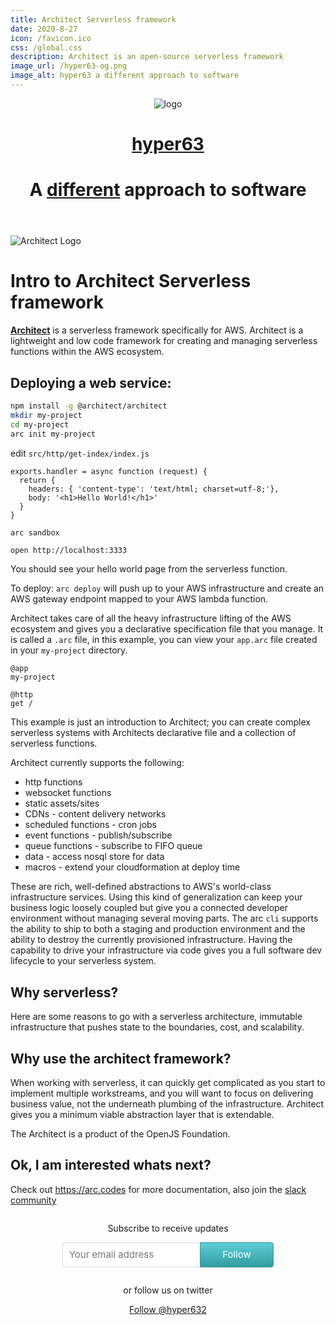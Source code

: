 ```yaml
---
title: Architect Serverless framework
date: 2020-8-27
icon: /favicon.ico
css: /global.css
description: Architect is an open-source serverless framework 
image_url: /hyper63-og.png
image_alt: hyper63 a different approach to software
---
```



<header>
  <img alt="logo" src="/hyper63-icon.svg" />
  <br />
  <a href="/">
    <h1>hyper63</h1>
  </a>
  <h1>A <u>different</u> approach to software</h1>
</header>

<main>

![Architect Logo](architect-logo-500b@2x.png)

# Intro to Architect Serverless framework

__[Architect](https://arc.codes)__ is a serverless framework specifically for AWS. Architect is a lightweight and low code framework for creating and managing serverless functions within the AWS ecosystem. 

## Deploying a web service:

``` sh
npm install -g @architect/architect
mkdir my-project
cd my-project
arc init my-project
```

edit `src/http/get-index/index.js`

```
exports.handler = async function (request) {
  return {
    headers: { 'content-type': 'text/html; charset=utf-8;'},
    body: '<h1>Hello World!</h1>'
  }
}
```

``` sh
arc sandbox
```

```
open http://localhost:3333
```

You should see your hello world page from the serverless function.

To deploy: `arc deploy` will push up to your AWS infrastructure and create an AWS gateway endpoint mapped to your AWS lambda function.

Architect takes care of all the heavy infrastructure lifting of the AWS ecosystem and gives you a declarative specification file that you manage. It is called a `.arc` file, in this example, you can view your `app.arc` file created in your `my-project` directory.

``` 
@app
my-project

@http
get /
```

This example is just an introduction to Architect; you can create complex serverless systems with Architects declarative file and a collection of serverless functions.

Architect currently supports the following:

* http functions
* websocket functions
* static assets/sites
* CDNs - content delivery networks
* scheduled functions - cron jobs
* event functions - publish/subscribe
* queue functions - subscribe to FIFO queue
* data - access nosql store for data
* macros - extend your cloudformation at deploy time

These are rich, well-defined abstractions to AWS's world-class infrastructure services. Using this kind of generalization can keep your business logic loosely coupled but give you a connected developer environment without managing several moving parts. The arc `cli` supports the ability to ship to both a staging and production environment and the ability to destroy the currently provisioned infrastructure. Having the capability to drive your infrastructure via code gives you a full software dev lifecycle to your serverless system.

## Why serverless?

Here are some reasons to go with a serverless architecture, immutable infrastructure that pushes state to the boundaries, cost, and scalability.

## Why use the architect framework?

When working with serverless, it can quickly get complicated as you start to implement multiple workstreams, and you will want to focus on delivering business value, not the underneath plumbing of the infrastructure. Architect gives you a minimum viable abstraction layer that is extendable. 

The Architect is a product of the OpenJS Foundation. 

## Ok, I am interested whats next?

Check out https://arc.codes for more documentation, also join the [slack community](https://join.slack.com/t/architecture-as-text/shared_invite/MjE2MzU4Nzg0NTY1LTE1MDA2NzgyMzYtODE2NzRkOGRmYw)

</main>
<footer style="display: flex;flex-direction: column;align-items:center">
  <p>Subscribe to receive updates</p>

  <style>
    .gumroad-follow-form-embed {
      zoom: 1;
    }

    .gumroad-follow-form-embed:before,
    .gumroad-follow-form-embed:after {
      display: table;
      line-height: 0;
      content: "";
    }

    .gumroad-follow-form-embed:after {
      clear: both;
    }

    .gumroad-follow-form-embed * {
      margin: 0;
      border: 0;
      padding: 0;
      outline: 0;
      box-sizing: border-box !important;
      float: left !important;
    }

    .gumroad-follow-form-embed input {
      border-radius: 4px;
      border-top-right-radius: 0;
      border-bottom-right-radius: 0;
      font-family: -apple-system, ".SFNSDisplay-Regular", "Helvetica Neue", Helvetica, Arial, sans-serif;
      font-size: 15px;
      line-height: 20px;
      background: #fff;
      border: 1px solid #ddd;
      border-right: 0;
      color: #aaa;
      padding: 10px;
      box-shadow: inset 0 1px 0 rgba(0, 0, 0, 0.02);
      background-position: top right;
      background-repeat: no-repeat;
      text-rendering: optimizeLegibility;
      font-smoothing: antialiased;
      -webkit-appearance: none;
      -moz-appearance: caret;
      width: 65% !important;
      height: 40px !important;
    }

    .gumroad-follow-form-embed button {
      border-radius: 4px;
      border-top-left-radius: 0;
      border-bottom-left-radius: 0;
      box-shadow: 0 1px 1px rgba(0, 0, 0, 0.12);
      -webkit-transition: all .05s ease-in-out;
      transition: all .05s ease-in-out;
      display: inline-block;
      padding: 11px 15px 12px;
      cursor: pointer;
      color: #fff;
      font-size: 15px;
      line-height: 100%;
      font-family: -apple-system, ".SFNSDisplay-Regular", "Helvetica Neue", Helvetica, Arial, sans-serif;
      background: #36a9ae;
      border: 1px solid #31989d;
      filter: "progid:DXImageTransform.Microsoft.gradient(startColorstr=#5ccfd4, endColorstr=#329ca1, GradientType=0)";
      background: -webkit-linear-gradient(#5ccfd4, #329ca1);
      background: linear-gradient(to bottom, #5ccfd4, #329ca1);
      height: 40px !important;
      width: 35% !important;
    }
  </style>
  <form action="https://gumroad.com/follow_from_embed_form" class="form gumroad-follow-form-embed"
    method="post"> <input name="seller_id" type="hidden" value="6457209038237"> <input name="email" placeholder="Your email address" type="email">
    <button data-custom-highlight-color="" type="submit">Follow</button> </form>
  <p>or follow us on twitter</p>
  <a href="https://twitter.com/hyper632?ref_src=twsrc%5Etfw" class="twitter-follow-button"
    data-show-count="false">Follow @hyper632</a>
  <script async src="https://platform.twitter.com/widgets.js" charset="utf-8"></script>
</footer>
